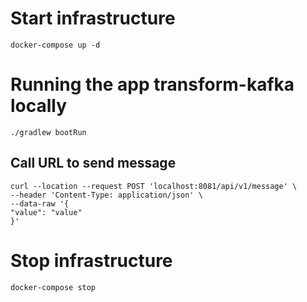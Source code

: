 # Start infrastructure
```
docker-compose up -d
```

# Running the app transform-kafka locally
```
./gradlew bootRun
```


## Call URL to send message 
```
curl --location --request POST 'localhost:8081/api/v1/message' \
--header 'Content-Type: application/json' \
--data-raw '{
"value": "value"
}'
```

# Stop infrastructure
```
docker-compose stop
```